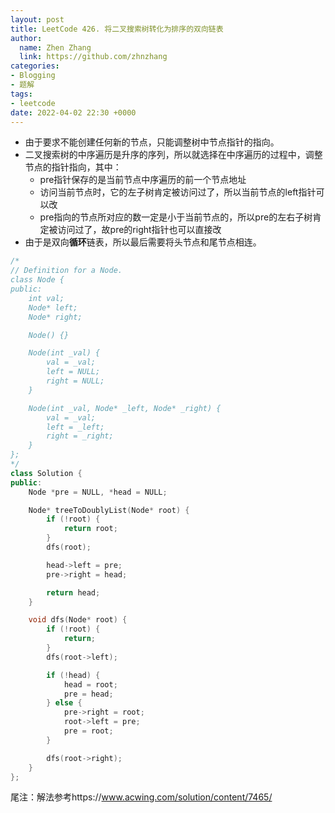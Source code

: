 ```yaml
---
layout: post
title: LeetCode 426. 将二叉搜索树转化为排序的双向链表
author:
  name: Zhen Zhang
  link: https://github.com/zhnzhang
categories:
- Blogging
- 题解
tags:
- leetcode
date: 2022-04-02 22:30 +0000
---
```

- 由于要求不能创建任何新的节点，只能调整树中节点指针的指向。
- 二叉搜索树的中序遍历是升序的序列，所以就选择在中序遍历的过程中，调整节点的指针指向，其中：
  - pre指针保存的是当前节点中序遍历的前一个节点地址
  - 访问当前节点时，它的左子树肯定被访问过了，所以当前节点的left指针可以改
  - pre指向的节点所对应的数一定是小于当前节点的，所以pre的左右子树肯定被访问过了，故pre的right指针也可以直接改
- 由于是双向**循环**链表，所以最后需要将头节点和尾节点相连。

```c++
/*
// Definition for a Node.
class Node {
public:
    int val;
    Node* left;
    Node* right;

    Node() {}

    Node(int _val) {
        val = _val;
        left = NULL;
        right = NULL;
    }

    Node(int _val, Node* _left, Node* _right) {
        val = _val;
        left = _left;
        right = _right;
    }
};
*/
class Solution {
public:
    Node *pre = NULL, *head = NULL;

    Node* treeToDoublyList(Node* root) {
        if (!root) {
            return root;
        }
        dfs(root);

        head->left = pre;
        pre->right = head;

        return head;
    }

    void dfs(Node* root) {
        if (!root) {
            return;
        }
        dfs(root->left);

        if (!head) {
            head = root;
            pre = head;
        } else {
            pre->right = root;
            root->left = pre;
            pre = root;
        }

        dfs(root->right);
    }
};
```

尾注：解法参考https://www.acwing.com/solution/content/7465/
